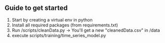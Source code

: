 ## Guide to get started

1. Start by creating a virtual env in python
2. Install all required packages (from requirements.txt)
3. Run /scripts/cleanData.py -> You'll get a new "cleanedData.csv" in /data
4. execute scripts/training/time_series_model.py